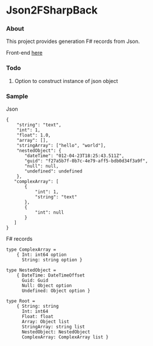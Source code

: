 # Json2FSharpBack

### About

This project provides generation F# records from Json.

Front-end [here](https://github.com/Mefgalm/Json2FSharpFront)

### Todo
1) Option to construct instance of json object

### Sample
Json 
```
{
    "string": "text",
    "int": 1,
    "float": 1.0,
    "array": [],
    "stringArray": ["hello", "world"],
    "nestedObject": {
       "dateTime": "012-04-23T18:25:43.511Z",
       "guid": "f27a5b7f-0b7c-4e79-aff5-bdb0d34f3a9f",
       "null": null,
       "undefined": undefined
    },
   "complexArray": [
       {
           "int": 1,
           "string": "text"
       },
       {
           "int": null
       }
   ]
}
```
F# records
```
type ComplexArray =
    { Int: int64 option
      String: string option }

type NestedObject =
    { DateTime: DateTimeOffset
      Guid: Guid
      Null: Object option
      Undefined: Object option }

type Root =
    { String: string
      Int: int64
      Float: float
      Array: Object list
      StringArray: string list
      NestedObject: NestedObject
      ComplexArray: ComplexArray list }
```
